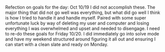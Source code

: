 Refection on goals for the day: Oct 10/19
I did not accomplish these. The major thing that did not go well was everything, but what did go well I think is how I tried to handle it and handle myself.  Paired with some super unfortunate luck by way of deleting my user and computer and losing everything I was overwhelmed and upset and needed to disengage. I need to re-do these goals for Friday 10/20. I did immediately go into solve mode and have my weekend structured around figuring it all out and ensuring I can start with a clean slate and ready on Monday. 
